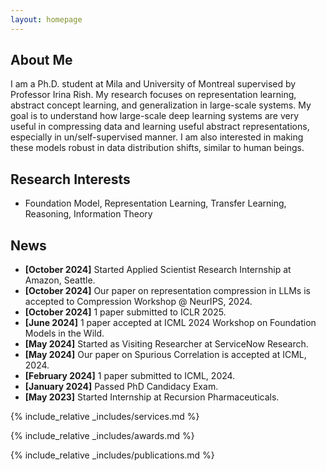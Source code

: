 ```yaml
---
layout: homepage
---
```


## About Me

I am a Ph.D. student at Mila and University of Montreal supervised by Professor Irina Rish. My research focuses on representation learning, abstract concept learning, and generalization in large-scale systems. My goal is to understand how large-scale deep learning systems are very useful in compressing data and learning useful abstract representations, especially in un/self-supervised manner. I am also interested in making these models robust in data distribution shifts, similar to human beings.

## Research Interests

- Foundation Model, Representation Learning, Transfer Learning, Reasoning, Information Theory
<!-- - - **Foundation Model:** Foundation Model, Representation Learning, Transfer Learning, Reasoning, Information Theory  -->
<!-- - **Machine Learning:** meta-learning, incremental learning, transfer learning -->

## News
- **[October 2024]** Started Applied Scientist Research Internship at Amazon, Seattle.
- **[October 2024]** Our paper on representation compression in LLMs is accepted to Compression Workshop @ NeurIPS, 2024.
- **[October 2024]** 1 paper submitted to ICLR 2025.
- **[June 2024]** 1 paper accepted at ICML 2024 Workshop on Foundation Models in the Wild.
- **[May 2024]** Started as Visiting Researcher at ServiceNow Research.
- **[May 2024]** Our paper on Spurious Correlation is accepted at ICML, 2024.
- **[February 2024]** 1 paper submitted to ICML, 2024.
- **[January 2024]** Passed PhD Candidacy Exam.
- **[May 2023]** Started Internship at Recursion Pharmaceuticals.
<!-- - **[Feb. 2020]** Our paper about incremental learning is accepted to CVPR 2020. -->
<!-- - **[Feb. 2020]** We will host the ACM Multimedia Asia 2020 conference in Singapore! -->
<!-- - **[Sept. 2019]** Our paper about few-shot learning is accepted to NeurIPS 2019. -->
<!-- - **[Mar. 2019]** Our paper about few-shot learning is accepted to CVPR 2019. -->

{% include_relative _includes/services.md %}

{% include_relative _includes/awards.md %}

{% include_relative _includes/publications.md %}


